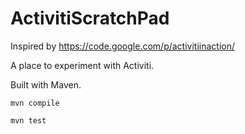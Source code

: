 ActivitiScratchPad
==================

Inspired by https://code.google.com/p/activitiinaction/

A place to experiment with Activiti.

Built with Maven.

    mvn compile

    mvn test
